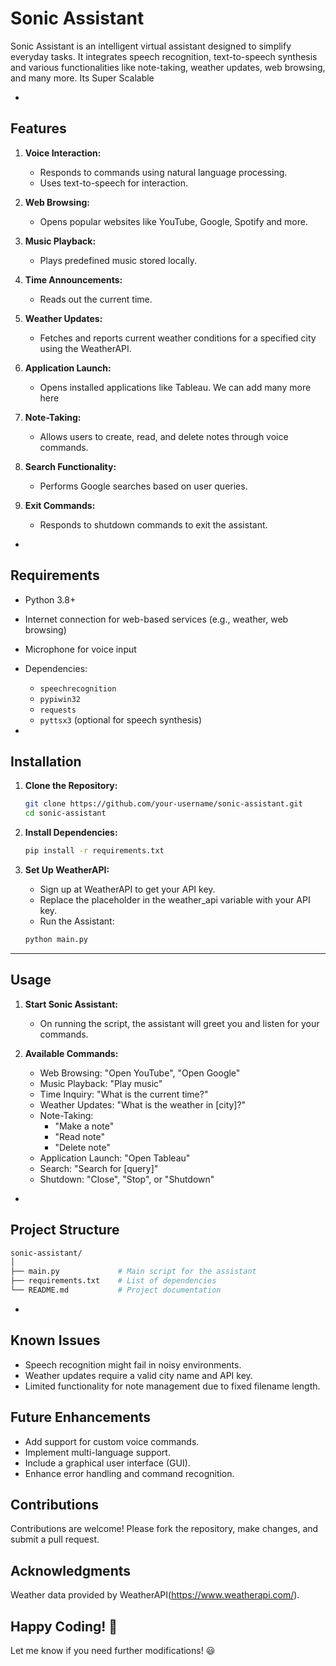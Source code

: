 # Sonic Assistant

Sonic Assistant is an intelligent virtual assistant designed to simplify everyday tasks. 
It integrates speech recognition, text-to-speech synthesis and various functionalities like note-taking, weather updates, web browsing, and many more.
Its Super Scalable

-


## Features

1. **Voice Interaction:**
   - Responds to commands using natural language processing.
   - Uses text-to-speech for interaction.

2. **Web Browsing:**
   - Opens popular websites like YouTube, Google, Spotify and more.

3. **Music Playback:**
   - Plays predefined music stored locally.

4. **Time Announcements:**
   - Reads out the current time.

5. **Weather Updates:**
   - Fetches and reports current weather conditions for a specified city using the WeatherAPI.

6. **Application Launch:**
   - Opens installed applications like Tableau. We can add many more here

7. **Note-Taking:**
   - Allows users to create, read, and delete notes through voice commands.

8. **Search Functionality:**
   - Performs Google searches based on user queries.

9. **Exit Commands:**
   - Responds to shutdown commands to exit the assistant.

-

## Requirements

- Python 3.8+
- Internet connection for web-based services (e.g., weather, web browsing)
- Microphone for voice input
- Dependencies:
  - `speechrecognition`
  - `pypiwin32`
  - `requests`
  - `pyttsx3` (optional for speech synthesis)

-

## Installation

1. **Clone the Repository:**
   ```bash
   git clone https://github.com/your-username/sonic-assistant.git
   cd sonic-assistant
   ```

2. **Install Dependencies:**
   ```bash
   pip install -r requirements.txt
   ```

3. **Set Up WeatherAPI:**
   - Sign up at WeatherAPI to get your API key.
   - Replace the placeholder in the weather_api variable with your API key.
   - Run the Assistant:
   ```bash   
   python main.py
   ```
---
## Usage
1. **Start Sonic Assistant:**
   - On running the script, the assistant will greet you and listen for your commands.

2. **Available Commands:**
   - Web Browsing: "Open YouTube", "Open Google"
   - Music Playback: "Play music"
   - Time Inquiry: "What is the current time?"
   - Weather Updates: "What is the weather in [city]?"
   - Note-Taking:
      - "Make a note"
      - "Read note"
      - "Delete note"
   - Application Launch: "Open Tableau"
   - Search: "Search for [query]"
   - Shutdown: "Close", "Stop", or "Shutdown"

-

## Project Structure
```bash
sonic-assistant/
│
├── main.py             # Main script for the assistant
├── requirements.txt    # List of dependencies
└── README.md           # Project documentation
```

-

## Known Issues
- Speech recognition might fail in noisy environments.
- Weather updates require a valid city name and API key.
- Limited functionality for note management due to fixed filename length.

## Future Enhancements
- Add support for custom voice commands.
- Implement multi-language support.
- Include a graphical user interface (GUI).
- Enhance error handling and command recognition.

## Contributions
Contributions are welcome! Please fork the repository, make changes, and submit a pull request.

## Acknowledgments
Weather data provided by WeatherAPI(https://www.weatherapi.com/).

## Happy Coding! 🎉

Let me know if you need further modifications! 😃 

